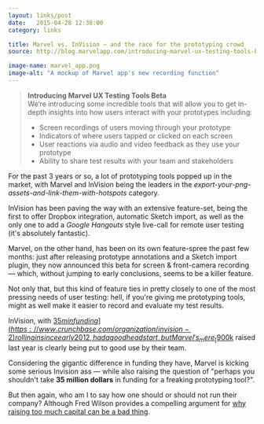 ```yaml
---
layout: links/post
date:   2015-04-28 12:38:00
category: links

title: Marvel vs. InVision — and the race for the prototyping crowd
source: http://blog.marvelapp.com/introducing-marvel-ux-testing-tools-beta/

image-name: marvel_app.png
image-alt: "A mockup of Marvel app's new recording function"
---
```


>**Introducing Marvel UX Testing Tools Beta**  
>We’re introducing some incredible tools that will allow you to get in-depth insights into how users interact with your prototypes including:
>  
> - Screen recordings of users moving through your prototype  
> - Indicators of where users tapped or clicked on each screen  
> - User reactions via audio and video feedback as they use your prototype  
> - Ability to share test results with your team and stakeholders  

For the past 3 years or so, a lot of prototyping tools popped up in the market, with Marvel and InVision being the leaders in the _export-your-png-assets-and-link-them-with-hotspots_ category. 

InVision has been paving the way with an extensive feature-set, being the first to offer Dropbox integration, automatic Sketch import, as well as the only one to add a _Google Hangouts_ style live-call for remote user testing (it's absolutely fantastic).

Marvel, on the other hand, has been on its own feature-spree the past few months: just after releasing prototype annotations and a Sketch import plugin, they now announced this beta for screen & front-camera recording — which, without jumping to early conclusions, seems to be a killer feature.

Not only that, but this kind of feature ties in pretty closely to one of the most pressing needs of user testing: hell, if you're giving me prototyping tools, might as well make it easier to record and evaluate my test results.

InVision, with [$35m in funding](https://www.crunchbase.com/organization/invision-2) rolling in since early 2012, had a good head start, but Marvel's _mere_ [$900k](https://www.crunchbase.com/organization/marvel) raised last year is clearly being put to good use by their team.

Considering the gigantic difference in funding they have, Marvel is kicking some serious Invision ass — while also raising the question of "perhaps you shouldn't take **35 million dollars** in funding for a freaking prototyping tool?".

But then again, who am I to say how one should or should not run their company? Although Fred Wilson provides a compelling argument for [why raising too much capital can be a bad thing](https://www.youtube.com/watch?v=yC_tjoQmf5g).
